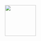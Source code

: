 <img align="right" width="100" height="100" src="https://github.com/user-attachments/assets/9d3655e5-46c3-41b6-83c4-974787fe5f51">
